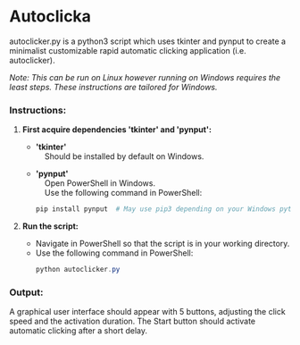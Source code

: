 # Autoclicka

autoclicker.py is a python3 script which uses tkinter and pynput to create a minimalist customizable rapid automatic clicking application (i.e. autoclicker).  

*Note: This can be run on Linux however running on Windows requires the least steps. These instructions are tailored for Windows.*

### Instructions:

1. **First acquire dependencies 'tkinter' and 'pynput':**  

   - **'tkinter'**  
     &nbsp;&nbsp;&nbsp;&nbsp;Should be installed by default on Windows.  

   - **'pynput'**  
     &nbsp;&nbsp;&nbsp;&nbsp;Open PowerShell in Windows.  
     &nbsp;&nbsp;&nbsp;&nbsp;Use the following command in PowerShell:  
     ```powershell
     pip install pynput  # May use pip3 depending on your Windows python alias.
     ```

2. **Run the script:**  

   - Navigate in PowerShell so that the script is in your working directory.  
   - Use the following command in PowerShell:  
     ```powershell
     python autoclicker.py
     ```

### Output:
A graphical user interface should appear with 5 buttons, adjusting the click speed and the activation duration. The Start button should activate automatic clicking after a short delay.

